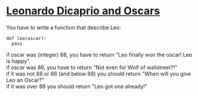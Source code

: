 # [Leonardo Dicaprio and Oscars](https://www.codewars.com/kata/leonardo-dicaprio-and-oscars "https://www.codewars.com/kata/56d49587df52101de70011e4")

You have to write a function that describe Leo:
```
def leo(oscar):
  pass
```

if oscar was (integer) 88, you have to return "Leo finally won the oscar! Leo is happy".</br>
if oscar was 86, you have to return "Not even for Wolf of wallstreet?!"</br>
if it was not 88 or 86 (and below 88) you should return "When will you give Leo an Oscar?"</br>
if it was over 88 you should return "Leo got one already!"